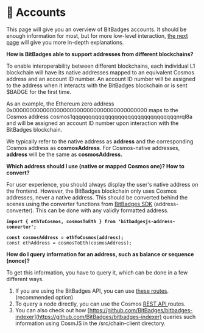 # 👤 Accounts

This page will give you an overview of BitBadges accounts. It should be enough information for most, but for more low-level interaction, [the next page](accounts-technical.md) will give you more in-depth explanations.&#x20;



**How is BitBadges able to support addresses from different blockchains?**

To enable interoperability between different blockchains, each individual L1 blockchain will have its native addresses mapped to an equivalent Cosmos address and an account ID number. An account ID number will be assigned to the address when it interacts with the BitBadges blockchain or is sent $BADGE for the first time.&#x20;

As an example, the Ethereum zero address 0x0000000000000000000000000000000000000000 maps to the Cosmos address cosmos1qqqqqqqqqqqqqqqqqqqqqqqqqqqqqqqqnrql8a and will be assigned an account ID number upon interaction with the BitBadges blockchain.

We typically refer to the native address as **address** and the corresponding Cosmos address as **cosmosAddress**. For Cosmos-native addresses, **address** will be the same as **cosmosAddress.**

**Which address should I use (native or mapped Cosmos one)? How to convert?**

For user experience, you should always display the user's native address on the frontend. However, the BitBadges blockchain only uses Cosmos addresses, never a native address. This should be converted behind the scenes using the converter functions from [BitBadges SDK](broken-reference) (address-converter). This can be done with any validly formatted address.

<pre class="language-typescript"><code class="lang-typescript"><strong>import { ethToCosmos, cosmosToEth } from 'bitbadgesjs-address-converter';
</strong><strong>
</strong><strong>const cosmosAddress = ethToCosmos(address);
</strong>const ethAddress = cosmosToEth(cosmosAddress);
</code></pre>

**How do I query information for an address, such as balance or sequence (nonce)?**

To get this information, you have to query it, which can be done in a few different ways.

1. If you are using the BitBadges API, you can use [these routes](../../overview/use-cases.md). (recommended option)
2. To query a node directly, you can use the Cosmos [REST API ](https://docs.cosmos.network/v0.46/run-node/interact-node.html)routes.
3. You can also check out how [https://github.com/BitBadges/bitbadges-indexer](https://github.com/BitBadges/bitbadges-indexer) queries such information using CosmJS in the /src/chain-client directory.&#x20;
